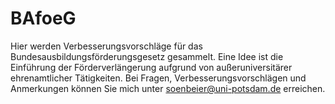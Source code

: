 # BAfoeG
Hier werden Verbesserungsvorschläge für das Bundesausbildungsförderungsgesetz gesammelt. Eine Idee ist die Einführung der Förderverlängerung aufgrund von außeruniversitärer ehrenamtlicher Tätigkeiten. Bei Fragen, Verbesserungsvorschlägen und Anmerkungen können Sie mich unter soenbeier@uni-potsdam.de erreichen.
